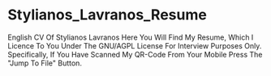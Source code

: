 # Stylianos_Lavranos_Resume
English CV Of Stylianos Lavranos
Here You Will Find My Resume, Which I Licence To You Under The GNU/AGPL License For Interview Purposes Only.
Specifically, If You Have Scanned My QR-Code From Your Mobile Press The "Jump To File" Button.
